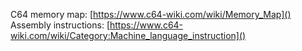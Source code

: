 C64 memory map: [https://www.c64-wiki.com/wiki/Memory_Map]()
Assembly instructions: [https://www.c64-wiki.com/wiki/Category:Machine_language_instruction]()


